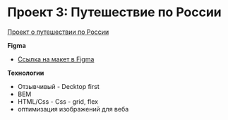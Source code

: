 # Проект 3: Путешествие по России

[Проект о путешествии по России](https://tanett.github.io/russian-travel/)

**Figma**

* [Ссылка на макет в Figma](https://www.figma.com/file/OyRWEjU6wBwRe1hapzQoLx/Sprint-3%3A-Russia-%2F-desktop-%2B-mobile?node-id=28503%3A0)

**Технологии**

* Отзывчивый  - Decktop first
* BEM
* HTML/Css - Css - grid, flex
* оптимизация изображений для веба



